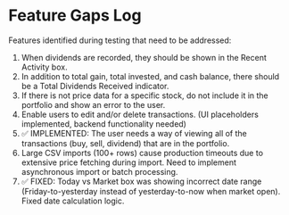 # Feature Gaps Log

Features identified during testing that need to be addressed:

1. When dividends are recorded, they should be shown in the Recent Activity box.
2. In addition to total gain, total invested, and cash balance, there should be a Total Dividends Received indicator.
3. If there is not price data for a specific stock, do not include it in the portfolio and show an error to the user.
4. Enable users to edit and/or delete transactions. (UI placeholders implemented, backend functionality needed)
5. ✅ IMPLEMENTED: The user needs a way of viewing all of the transactions (buy, sell, dividend) that are in the portfolio.
6. Large CSV imports (100+ rows) cause production timeouts due to extensive price fetching during import. Need to implement asynchronous import or batch processing.
7. ✅ FIXED: Today vs Market box was showing incorrect date range (Friday-to-yesterday instead of yesterday-to-now when market open). Fixed date calculation logic.
